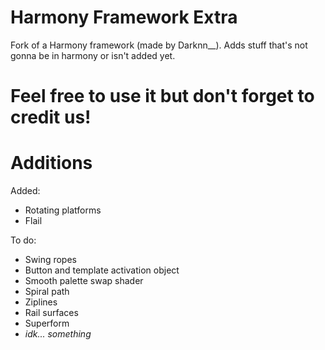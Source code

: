 # Harmony Framework Extra

Fork of a Harmony framework (made by Darknn__).
Adds stuff that's not gonna be in harmony or isn't added yet.

# Feel free to use it but don't forget to credit us! 

# Additions

Added:
- Rotating platforms
- Flail

To do:
- Swing ropes
- Button and template activation object
- Smooth palette swap shader
- Spiral path
- Ziplines
- Rail surfaces
- Superform
- *idk... something*
